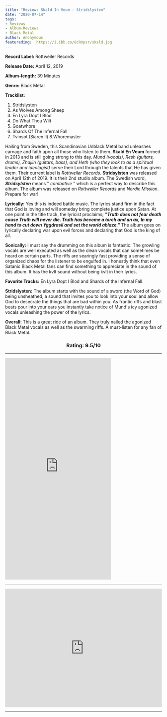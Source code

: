 ```yaml
---
title: "Review: Skald In Veum - Stridslysten"
date: "2020-07-14"
tags:
- Reviews
- Album-Reviews
- Black Metal
author: Anonymous
featuredimg:  https://i.ibb.co/8cRXpsr/skald.jpg
---
```


**Record Label:** Rottweiler Records 

**Release Date:** April 12, 2019

**Album-length:** 39 Minutes

**Genre:** Black Metal

**Tracklist:**

1. Stridslysten 
2. As Wolves Among Sheep 
3. En Lyra Dopt I Blod 
4. Do What Thou Wilt 
5. Goatwhore 
6. Shards Of The Infernal Fall
7. Tvinsot (Siaren ll) 8.Whoremaster

Hailing from Sweden, this Scandinavian Unblack Metal band unleashes carnage and faith upon all those who listen to them. **Skald En Veum** formed in 2013 and is still going strong to this day. _Mund (vocals), Resh (guitars, drums), Zhajiin (guitars, bass), and Heth (who they look to as a spiritual leader and ideologist)_ serve their Lord through the talents that He has given them. Their current label is _Rottweiler Records_. **Stridsylsten** was released on April 12th of 2019. It is their 2nd studio album. The Swedish word, **_Stridsylsten_** means " _combative_ " which is a perfect way to describe this album. The album was released on _Rottweiler Records_ and _Nordic Mission_. Prepare for war!

**Lyrically:** Yes this is indeed battle music. The lyrics stand firm in the fact that God is loving and will someday bring complete justice upon Satan. At one point in the title track, the lyricist proclaims; **_"Truth does not fear death cause Truth will never die. Truth has become a torch and an ax, In my hand to cut down Yggdrasil and set the world ablaze."_** The album goes on lyrically declaring war upon evil forces and declaring that God is the king of all.

**Sonically:** I must say the drumming on this album is fantastic. The growling vocals are well executed as well as the clean vocals that can sometimes be heard on certain parts. The riffs are searingly fast providing a sense of organized chaos for the listener to be engulfed in. I honestly think that even Satanic Black Metal fans can find something to appreciate in the sound of this album. It has the kvlt sound without being kvlt in their lyrics.

**Favorite Tracks:** En Lyra Dopt I Blod and Shards of the Infernal Fall.

**Stridslysten:** The album starts with the sound of a sword (the Word of God) being unsheathed, a sound that invites you to look into your soul and allow God to desecrate the things that are bad within you. As frantic riffs and blast beats pour into your ears you instantly take notice of Mund's icy agonized vocals unleashing the power of the lyrics.

**Overall:** This is a great ride of an album. They truly nailed the agonized Black Metal vocals as well as the swarming riffs. A must-listen for any fan of Black Metal.

<h3 style="text-align:center;">Rating: 9.5/10</h3>

<hr>

<iframe style="border: 0; width: 340px; height: 710px;" src="https://bandcamp.com/EmbeddedPlayer/album=1808992037/size=large/bgcol=ffffff/linkcol=0687f5/transparent=true/" seamless><a href="https://skaldinveum.bandcamp.com/album/stridslysten">Stridslysten by Skald In Veum</a></iframe>

<hr>

<iframe src="https://open.spotify.com/embed/playlist/1ZcTCfZ6XP2zaHthxLWf6K" style="border: 0; width: 100%; height: 380px;" allowfullscreen allow="encrypted-media"></iframe>


<hr>

